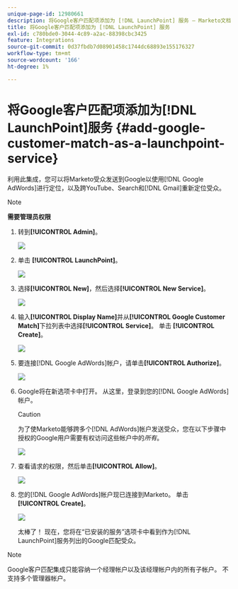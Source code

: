```yaml
---
unique-page-id: 12980661
description: 将Google客户匹配项添加为 [!DNL LaunchPoint] 服务 — Marketo文档 — 产品文档
title: 将Google客户匹配项添加为 [!DNL LaunchPoint] 服务
exl-id: c780bde0-3044-4c89-a2ac-88398cbc3425
feature: Integrations
source-git-commit: 0d37fbdb7d08901458c1744dc68893e155176327
workflow-type: tm+mt
source-wordcount: '166'
ht-degree: 1%

---
```


# 将Google客户匹配项添加为[!DNL LaunchPoint]服务 {#add-google-customer-match-as-a-launchpoint-service}

利用此集成，您可以将Marketo受众发送到Google以使用[!DNL Google AdWords]进行定位，以及跨YouTube、Search和[!DNL Gmail]重新定位受众。

>[!NOTE]
>
>**需要管理员权限**

1. 转到&#x200B;**[!UICONTROL Admin]**。

   ![](assets/admin.png)

1. 单击 **[!UICONTROL LaunchPoint]**。

   ![](assets/image2014-12-5-14-3a35-3a27.png)

1. 选择&#x200B;**[!UICONTROL New]**，然后选择&#x200B;**[!UICONTROL New Service]**。

   ![](assets/image2014-12-5-14-3a37-3a33.png)

1. 输入&#x200B;**[!UICONTROL Display Name]**&#x200B;并从&#x200B;**[!UICONTROL Google Customer Match]**&#x200B;下拉列表中选择&#x200B;**[!UICONTROL Service]**。 单击 **[!UICONTROL Create]**。

   ![](assets/chooseservice.png)

1. 要连接[!DNL Google AdWords]帐户，请单击&#x200B;**[!UICONTROL Authorize]**。

   ![](assets/authorizeaccount-1.png)

1. Google将在新选项卡中打开。 从这里，登录到您的[!DNL Google AdWords]帐户。

   >[!CAUTION]
   >
   >为了使Marketo能够跨多个[!DNL AdWords]帐户发送受众，您在以下步骤中授权的Google用户需要有权访问这些帐户中的&#x200B;_所有_。

   ![](assets/chooseaccount.png)

1. 查看请求的权限，然后单击&#x200B;**[!UICONTROL Allow]**。

   ![](assets/reviewpermissions.png)

1. 您的[!DNL Google AdWords]帐户现已连接到Marketo。 单击 **[!UICONTROL Create]**。

   ![](assets/authorizesuccess.png)

   太棒了！ 现在，您将在“已安装的服务”选项卡中看到作为[!DNL LaunchPoint]服务列出的Google匹配受众。

>[!NOTE]
>
>Google客户匹配集成只能容纳一个经理帐户以及该经理帐户内的所有子帐户。 不支持多个管理器帐户。
